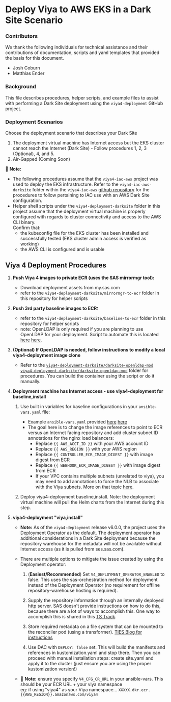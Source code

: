 # Deploy Viya to AWS EKS in a Dark Site Scenario

### Contributors

We thank the following individuals for technical assistance and their contributions of documentation, scripts and yaml templates that provided the basis for this document.
- Josh Coburn
- Matthias Ender

### Background

This file describes procedures, helper scripts, and example files to assist with performing a Dark Site deployment using the `viya4-deploymemt` GitHub project.  

### Deployment Scenarios

Choose the deployment scenario that describes your Dark Site

1. The deployment virtual machine has Internet access but the EKS cluster cannot reach the Internet (Dark Site) - Follow procedures 1, 2, 3 (Optional), 4, and 5.
2. Air-Gapped (Coming Soon)

:memo: **Note:**
- The following procedures assume that the `viya4-iac-aws` project was used to deploy the EKS infrastructure.  Refer to the `viya4-iac-aws-darksite` folder within the `viya4-iac-aws` [github repository](https://github.com/sassoftware/viya4-iac-aws) for the procedures to follow pertaining to IAC use with an AWS Dark Site configuration.
- Helper shell scripts under the `viya4-deployment-darksite` folder in this project assume that the deployment virtual machine is properly configured with regards to cluster connectivity and access to the AWS CLI binary.  
Confirm that:
    - the kubeconfig file for the EKS cluster has been installed and successfully tested (EKS cluster admin access is verified as working)
    - the AWS CLI is configured and is usable

## Viya 4 Deployment Procedures

1. **Push Viya 4 images to private ECR (uses the SAS mirrormgr tool):**
    - Download deployment assets from my.sas.com
    - refer to the `viya4-deployment-darksite/mirrormgr-to-ecr` folder in this repository for helper scripts

2. **Push 3rd party baseline images to ECR:**
    - refer to the `viya4-deployment-darksite/baseline-to-ecr` folder in this repository for helper scripts
    - note: OpenLDAP is only required if you are planning to use OpenLDAP for your deployment.  Script to automate this is located [here](https://github.com/sassoftware/viya4-deployment/blob/feat/iac-1117/viya4-deployment-darksite/baseline-to-ecr/openldap.sh) [here](https://github.com/sassoftware/viya4-deployment/blob/main/viya4-deployment-darksite/baseline-to-ecr/openldap.sh).

3. **(Optional) If OpenLDAP is needed, follow instructions to modify a local viya4-deployment image clone**
    - Refer to the [`viya4-deployment-darksite/darksite-openldap-mod`](https://github.com/sassoftware/viya4-deployment/blob/feat/iac-1117/viya4-aws-darksite/darksite-openldap-mod) [`viya4-deployment-darksite/darksite-openldap-mod`](https://github.com/sassoftware/viya4-deployment/blob/main/viya4-aws-darksite/darksite-openldap-mod) folder for procedures.  You can build the container using the script or do it manually.

4. **Deployment machine has Internet access - use viya4-deployment for baseline,install**

    1. Use built in variables for baseline configurations in your `ansible-vars.yaml` file:
        - Example `ansible-vars.yaml` provided [here](https://github.com/sassoftware/viya4-deployment/blob/feat/iac-1117/viya4-deployment-darksite/deployment-machine-assets/software/ansible-vars-iac.yaml) [here](https://github.com/sassoftware/viya4-deployment/blob/main/viya4-deployment-darksite/deployment-machine-assets/software/ansible-vars-iac.yaml)
        - The goal here is to change the image references to point to ECR versus an Internet facing repository and add cluster subnet ID annotations for the nginx load balancers:
            - Replace `{{ AWS_ACCT_ID }}` with your AWS account ID
            - Replace `{{ AWS_REGION }}` with your AWS region
            - Replace `{{ CONTROLLER_ECR_IMAGE_DIGEST }}` with image digest from ECR
            - Replace `{{ WEBHOOK_ECR_IMAGE_DIGEST }}` with image digest from ECR
            - If your VPC contains multiple subnets (unrelated to viya), you may need to add annotations to force the NLB to associate with the Viya subnets. More on that topic [here](https://kubernetes-sigs.github.io/aws-load-balancer-controller/v2.2/deploy/subnet_discovery/).

    2. Deploy viya4-deployment baseline,install.  Note: the deployment virtual machine will pull the Helm charts from the Internet during this step.

6. **viya4-deployment "viya,install"**
    - **Note:** As of the `viya4-deployment` release v6.0.0, the project uses the Deployment Operator as the default.  The deployment operator has additional considerations in a Dark Site deployment because the repository warehouse for the metadata will not be available without Internet access (as it is pulled from ses.sas.com).  
    
    - There are multiple options to mitigate the issue created by using the Deployment operator:

        1. (**Easiest/Recommended**) Set `V4_DEPLOYMENT_OPERATOR_ENABLED` to false.  This uses the sas-orchestration method for deployment instead of the Deployment Operator (no requirement for offline repository-warehouse hosting is required).

        2. Supply the repository information through an internally deployed http server.  SAS doesn't provide instructions on how to do this, because there are a lot of ways to accomplish this.  One way to accomplish this is shared in this [TS Track](https://sirius.na.sas.com/Sirius/GSTS/ShowTrack.aspx?trknum=7613552746).
        
        3. Store required metadata on a file system that can be mounted to the reconciler pod (using a transformer).  [TIES Blog for instructions](http://sww.sas.com/blogs/wp/technical-insights/8466/configuring-a-repository-warehouse-for-a-sas-viya-platform-deployment-at-a-dark-site/sukhda/2023/02/28)
        
        4. Use DAC with `DEPLOY: false` set.  This will build the manifests and references in kustomization.yaml and stop there.  Then you can proceed with manual installation steps: create site.yaml and apply it to the cluster (just ensure you are using the proper kustomization version!)
    
    - :memo: **Note:** ensure you specify `V4_CFG_CR_URL` in your ansible-vars.  This should be your ECR URL + your viya namespace  
    eg: if using "viya4" as your Viya namespace... `XXXXX.dkr.ecr.{{AWS_REGION}}.amazonaws.com/viya4`
